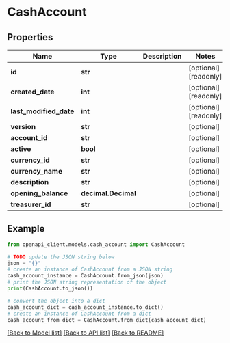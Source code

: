 # CashAccount


## Properties

Name | Type | Description | Notes
------------ | ------------- | ------------- | -------------
**id** | **str** |  | [optional] [readonly] 
**created_date** | **int** |  | [optional] [readonly] 
**last_modified_date** | **int** |  | [optional] [readonly] 
**version** | **str** |  | [optional] 
**account_id** | **str** |  | [optional] 
**active** | **bool** |  | [optional] 
**currency_id** | **str** |  | [optional] 
**currency_name** | **str** |  | [optional] 
**description** | **str** |  | [optional] 
**opening_balance** | **decimal.Decimal** |  | [optional] 
**treasurer_id** | **str** |  | [optional] 

## Example

```python
from openapi_client.models.cash_account import CashAccount

# TODO update the JSON string below
json = "{}"
# create an instance of CashAccount from a JSON string
cash_account_instance = CashAccount.from_json(json)
# print the JSON string representation of the object
print(CashAccount.to_json())

# convert the object into a dict
cash_account_dict = cash_account_instance.to_dict()
# create an instance of CashAccount from a dict
cash_account_from_dict = CashAccount.from_dict(cash_account_dict)
```
[[Back to Model list]](../README.md#documentation-for-models) [[Back to API list]](../README.md#documentation-for-api-endpoints) [[Back to README]](../README.md)


